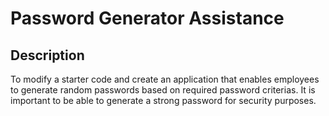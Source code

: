 # Password Generator Assistance

## Description

To modify a starter code and create an application that enables employees to generate random passwords based on required password criterias. It is important to be able to generate a strong password for security purposes. 

